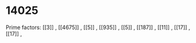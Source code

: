 # 14025

Prime factors: [[3]] , [[4675]] , [[5]] , [[935]] , [[5]] , [[187]] , [[11]] , [[17]] , [[17]] , 